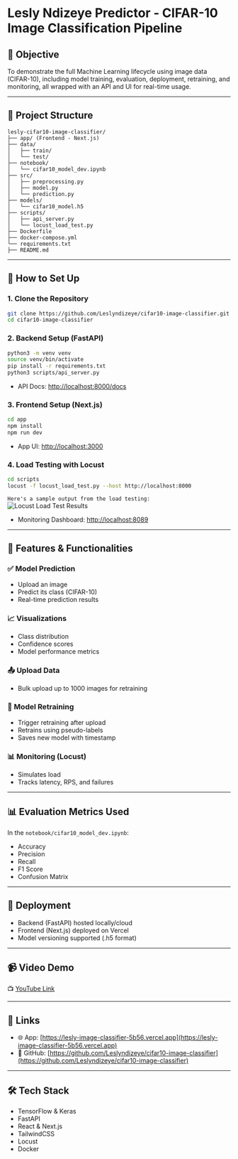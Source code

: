#  Lesly Ndizeye Predictor - CIFAR-10 Image Classification Pipeline

## 🎯 Objective

To demonstrate the full Machine Learning lifecycle using image data (CIFAR-10), including model training, evaluation, deployment, retraining, and monitoring, all wrapped with an API and UI for real-time usage.

---

## 📁 Project Structure

```
lesly-cifar10-image-classifier/
├── app/ (Frontend - Next.js)
├── data/
│   ├── train/
│   └── test/
├── notebook/
│   └── cifar10_model_dev.ipynb
├── src/
│   ├── preprocessing.py
│   ├── model.py
│   └── prediction.py
├── models/
│   └── cifar10_model.h5
├── scripts/
│   ├── api_server.py
│   └── locust_load_test.py
├── Dockerfile
├── docker-compose.yml
└── requirements.txt
├── README.md
```

---

## 🚀 How to Set Up

### 1. Clone the Repository

```bash
git clone https://github.com/Leslyndizeye/cifar10-image-classifier.git
cd cifar10-image-classifier
```

### 2. Backend Setup (FastAPI)

```bash
python3 -m venv venv
source venv/bin/activate
pip install -r requirements.txt
python3 scripts/api_server.py
```

* API Docs: [http://localhost:8000/docs](http://localhost:8000/docs)

### 3. Frontend Setup (Next.js)

```bash
cd app
npm install
npm run dev
```

* App UI: [http://localhost:3000](http://localhost:3000)

### 4. Load Testing with Locust

```bash
cd scripts
locust -f locust_load_test.py --host http://localhost:8000
```
``Here's a sample output from the load testing:``
![Locust Load Test Results](assets/locust_result.png)

* Monitoring Dashboard: [http://localhost:8089](http://localhost:8089)

---

## 🧪 Features & Functionalities

### ✅ Model Prediction

* Upload an image
* Predict its class (CIFAR-10)
* Real-time prediction results

### 📈 Visualizations

* Class distribution
* Confidence scores
* Model performance metrics

### 📤 Upload Data

* Bulk upload up to 1000 images for retraining

### 🔁 Model Retraining

* Trigger retraining after upload
* Retrains using pseudo-labels
* Saves new model with timestamp

### 📊 Monitoring (Locust)

* Simulates load
* Tracks latency, RPS, and failures

---

## 📊 Evaluation Metrics Used

In the `notebook/cifar10_model_dev.ipynb`:

* Accuracy
* Precision
* Recall
* F1 Score
* Confusion Matrix

---

## 🔐 Deployment

* Backend (FastAPI) hosted locally/cloud
* Frontend (Next.js) deployed on Vercel
* Model versioning supported (.h5 format)

---

## 📹 Video Demo

📺 [YouTube Link](https://youtu.be/your-demo-link)

---

## 🔗 Links

* 🌐 App: [https://lesly-image-classifier-5b56.vercel.app](https://lesly-image-classifier-5b56.vercel.app)
* 📂 GitHub: [https://github.com/Leslyndizeye/cifar10-image-classifier](https://github.com/Leslyndizeye/cifar10-image-classifier)

---

## 🛠️ Tech Stack

* TensorFlow & Keras
* FastAPI
* React & Next.js
* TailwindCSS
* Locust
* Docker
